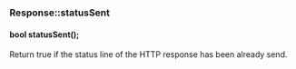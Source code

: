 <h3 id='res-statusSent'>Response::statusSent</h3>
<h4 class='variant'>bool statusSent();</h4>

Return true if the status line of the HTTP response has been already send.
